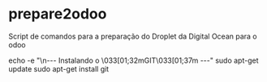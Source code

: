 # prepare2odoo

Script de comandos para a preparação do Droplet da Digital Ocean para o odoo


echo -e "\n--- Instalando o \033[01;32mGIT\033[01;37m ---"
sudo apt-get update
sudo apt-get install git
